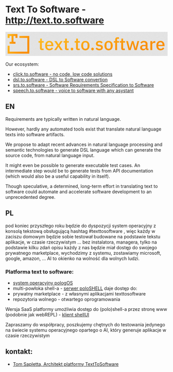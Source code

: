 # Text To Software - http://text.to.software

![text.to.software](text.to.software.png)

Our ecosystem:

+ [click.to.software - no code, low code solutions](https://click.to.software/)
+ [dsl.to.software - DSL to Software convertion](https://dsl.to.software/)
+ [srs.to.software - Software Requirements Specification to Software](https://srs.to.software/)
+ [speech.to.software - voice to software with any asystant](https://speech.to.software/)


## EN

Requirements are typically written in natural language. 

However, hardly any automated tools exist that translate natural language texts into software artifacts. 
 
 We propose to adapt recent advances in natural language processing and semantic technologies to generate DSL language which can generate the source code, from natural language input. 
 
It might even be possible to generate executable test cases. 
An intermediate step would be to generate tests from API documentation (which would also be a useful capability in itself). 

Though speculative, a determined, long-term effort in translating text to software could automate and accelerate software development to an unprecedented degree.


## PL

pod koniec przyszłego roku będzie do dyspozycji system operacyjny z konsolą tekstową obsługującą hashtag #texttosoftware , więc każdy w zaciszu domowym będzie sobie testował budowane na podstawie tekstu aplikacje, w czasie rzeczywistym ... bez instalatora, managera, tylko na podstawie kilku zdań opisu każdy z nas będzie miał dostęp do swojego prywatnego marketplace, wychodzimy z systemu, zostawiamy microsoft, google, amazon, ... AI to okienko na wolność dla wolnych ludzi.

### Platforma text to software:

+ [system operacyjny pologOS](http://www.pologos.com)
+ multi-powłoka shell-a - [serwer poloSHELL](http://www.poloshell.com) daje dostęp do:
 + prywatny marketplace - z własnymi aplikacjami texttosoftware
 + repozytoria wolnego - otwartego oprogramowania 

Wersja SaaS platformy umożliwia dostęp do (polo)shell-a przez stronę www (podobnie jak webREPL) - [klient shellUI](http://www.shellui.com)

Zapraszamy do współpracy, poszkujemy chętnych do testowania jedynego na świecie systemu operacyjnego opartego o AI, który generuje aplikacje w czasie rzeczywistym

## kontakt:

+ [Tom Sapletta, Architekt platformy TextToSoftware](https://www.linkedin.com/in/tom-sapletta-com)
